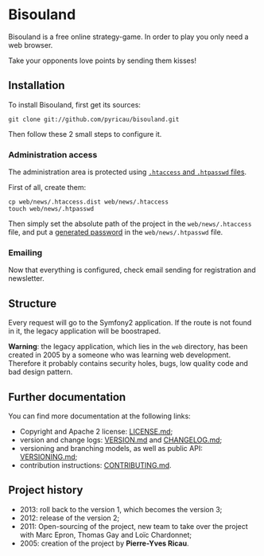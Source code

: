 # Bisouland

Bisouland is a free online strategy-game. In order to play you only need a
web browser.

Take your opponents love points by sending them kisses!

## Installation

To install Bisouland, first get its sources:

    git clone git://github.com/pyricau/bisouland.git

Then follow these 2 small steps to configure it.

### Administration access

The administration area is protected using
[`.htaccess` and `.htpasswd` files](http://weavervsworld.com/docs/other/passprotect.html).

First of all, create them:

    cp web/news/.htaccess.dist web/news/.htaccess
    touch web/news/.htpasswd

Then simply set the absolute path of the project in the `web/news/.htaccess`
file, and put a
[generated password](http://www.htaccesstools.com/htpasswd-generator/) in the
`web/news/.htpasswd` file.

### Emailing

Now that everything is configured, check email sending for registration and
newsletter.

## Structure

Every request will go to the Symfony2 application. If the route is not found
in it, the legacy application will be boostraped.

**Warning**: the legacy application, which lies in the `web` directory,
has been created in 2005 by a someone who was learning web development.
Therefore it probably contains security holes, bugs, low quality code
and bad design pattern.

## Further documentation

You can find more documentation at the following links:

* Copyright and Apache 2 license: [LICENSE.md](LICENSE.md);
* version and change logs: [VERSION.md](VERSION.md)
  and [CHANGELOG.md](CHANGELOG.md);
* versioning and branching models,
  as well as public API: [VERSIONING.md](VERSIONING.md);
* contribution instructions: [CONTRIBUTING.md](CONTRIBUTING.md).

## Project history

* 2013: roll back to the version 1, which becomes the version 3;
* 2012: release of the version 2;
* 2011: Open-sourcing of the project, new team to take over the project with
  Marc Epron, Thomas Gay and Loïc Chardonnet;
* 2005: creation of the project by **Pierre-Yves Ricau**.

